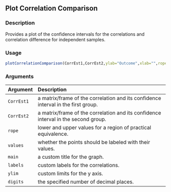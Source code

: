 ## Plot Correlation Comparison

### Description

Provides a plot of the confidence intervals for the correlations and correlation difference for independent samples.

### Usage

```r
plotCorrelationComparison(CorrEst1,CorrEst2,ylab="Outcome",xlab="",rope=NULL,values=TRUE,main=NULL,labels=NULL,ylim=NULL,digits=3)
```

### Arguments

Argument | Description
:-- | :--
```CorrEst1``` | a matrix/frame of the correlation and its confidence interval in the first group.
```CorrEst2``` | a matrix/frame of the correlation and its confidence interval in the second group.
```rope``` | lower and upper values for a region of practical equivalence.
```values``` | whether the points should be labeled with their values.
```main``` | a custom title for the graph.
```labels``` | custom labels for the correlations.
```ylim``` | custom limits for the y axis.
```digits``` | the specified number of decimal places.
